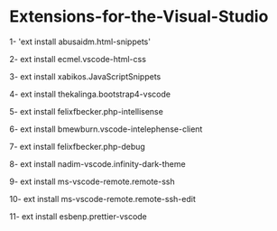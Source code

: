 # Extensions-for-the-Visual-Studio

1- 'ext install abusaidm.html-snippets'

2- ext install ecmel.vscode-html-css

3- ext install xabikos.JavaScriptSnippets

4- ext install thekalinga.bootstrap4-vscode

5- ext install felixfbecker.php-intellisense

6- ext install bmewburn.vscode-intelephense-client

7- ext install felixfbecker.php-debug

8- ext install nadim-vscode.infinity-dark-theme

9- ext install ms-vscode-remote.remote-ssh

10- ext install ms-vscode-remote.remote-ssh-edit

11- ext install esbenp.prettier-vscode
